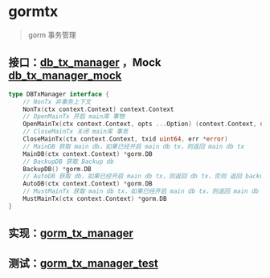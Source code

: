 # gormtx

> gorm 事务管理

## 接口：[db_tx_manager](db_tx_manager.go) ，Mock [db_tx_manager_mock](db_tx_manager_mock.go)
```go
type DBTxManager interface {
    // NonTx 非事务上下文
    NonTx(ctx context.Context) context.Context
	// OpenMainTx 开启 main库 事物
	OpenMainTx(ctx context.Context, opts ...Option) (context.Context, uint64)
	// CloseMainTx 关闭 main库 事务
	CloseMainTx(ctx context.Context, txid uint64, err *error)
	// MainDB 获取 main db，如果已经开启 main db tx，则返回 main db tx
	MainDB(ctx context.Context) *gorm.DB
	// BackupDB 获取 Backup db
	BackupDB() *gorm.DB
	// AutoDB 获取 db，如果已经开启 main db tx，则返回 db tx，否则 返回 backup db
	AutoDB(ctx context.Context) *gorm.DB
	// MustMainTx 获取 main db tx，如果已经开启 main db tx，则返回 main db tx，否则 panic
	MustMainTx(ctx context.Context) *gorm.DB
}
```

## 实现：[gorm_tx_manager](gorm_tx_manager.go)

## 测试：[gorm_tx_manager_test](gorm_tx_manager_test.go)

